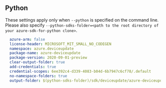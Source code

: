 ## Python

These settings apply only when `--python` is specified on the command line.
Please also specify `--python-sdks-folder=<path to the root directory of your azure-sdk-for-python clone>`.

```yaml
  azure-arm: false
  license-header: MICROSOFT_MIT_SMALL_NO_CODEGEN
  namespace: azure.deviceupdate
  package-name: azure-deviceupdate
  package-version: 2020-09-01-preview
  clear-output-folder: true
  add-credentials: true 
  credential-scopes: 6ee392c4-d339-4083-b04d-6b7947c6cf78/.default
  no-namespace-folders: true
  output-folder: $(python-sdks-folder)/sdk/deviceupdate/azure-deviceupdate/azure/deviceupdate
```
